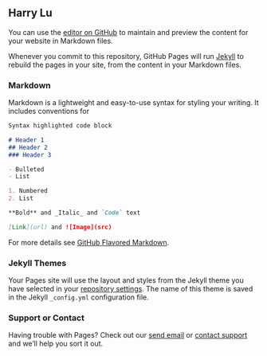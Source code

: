 ## Harry Lu 

You can use the [editor on GitHub](https://github.com/harrylu99/harrylu99.github.io/edit/main/README.md) to maintain and preview the content for your website in Markdown files.

Whenever you commit to this repository, GitHub Pages will run [Jekyll](https://jekyllrb.com/) to rebuild the pages in your site, from the content in your Markdown files.

### Markdown

Markdown is a lightweight and easy-to-use syntax for styling your writing. It includes conventions for

```markdown
Syntax highlighted code block

# Header 1
## Header 2
### Header 3

- Bulleted
- List

1. Numbered
2. List

**Bold** and _Italic_ and `Code` text

[Link](url) and ![Image](src)
```

For more details see [GitHub Flavored Markdown](https://guides.github.com/features/mastering-markdown/).

### Jekyll Themes

Your Pages site will use the layout and styles from the Jekyll theme you have selected in your [repository settings](https://github.com/harrylu99/harrylu99.github.io/settings). The name of this theme is saved in the Jekyll `_config.yml` configuration file.

### Support or Contact

Having trouble with Pages? Check out our [send email](luhanyao@gmail.com) or [contact support](https://support.github.com/contact) and we’ll help you sort it out.

